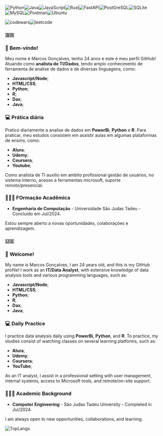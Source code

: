 ![Python](https://img.shields.io/badge/python-3670A0?style=for-the-badge&logo=python&logoColor=ffdd54)![Java](https://img.shields.io/badge/java-%23ED8B00.svg?style=for-the-badge&logo=openjdk&logoColor=white)![JavaScript](https://img.shields.io/badge/javascript-%23323330.svg?style=for-the-badge&logo=javascript&logoColor=%23F7DF1E)![Rust](https://img.shields.io/badge/rust-%23000000.svg?style=for-the-badge&logo=rust&logoColor=white)![FastAPI](https://img.shields.io/badge/FastAPI-005571?style=for-the-badge&logo=fastapi)![PostGreSQL](https://img.shields.io/badge/PostgreSQL-316192?style=for-the-badge&logo=postgresql&logoColor=white)![SQLite](https://img.shields.io/badge/sqlite-%2307405e.svg?style=for-the-badge&logo=sqlite&logoColor=white)![MySQL](https://img.shields.io/badge/MySQL-00000F?style=for-the-badge&logo=mysql&logoColor=white)![Postman](https://img.shields.io/badge/Postman-FF6C37?style=for-the-badge&logo=postman&logoColor=white)![Ubuntu](https://img.shields.io/badge/Ubuntu-E95420?style=for-the-badge&logo=ubuntu&logoColor=white)
<!-- ![Prisma](https://raw.githubusercontent.com/prisma/presskit/main/Assets/Prisma-LightLogo.png)![TypeScrit](https://en.vetores.org/wp-content/uploads/typescript.png)![yarn](https://www.bing.com/images/search?view=detailV2&ccid=BmT5u%2be1&id=2C69051D20F33E6E36B24B25709C69253CA42C0E&thid=OIP.BmT5u-e1Q3sPL7OWY24isgHaHa&mediaurl=https%3a%2f%2fcdn.icon-icons.com%2ficons2%2f2699%2fPNG%2f512%2fyarnpkg_logo_icon_170667.png&cdnurl=https%3a%2f%2fth.bing.com%2fth%2fid%2fR.0664f9bbe7b5437b0f2fb396636e22b2%3frik%3dDiykPCVpnHAlSw%26pid%3dImgRaw%26r%3d0&exph=512&expw=512&q=yarnpkg&simid=608051225402309103&FORM=IRPRST&ck=E7B56B3A396685E59B4BEB285E209990&selectedIndex=0&itb=1)![R](https://upload.wikimedia.org/wikipedia/commons/thumb/1/1b/R_logo.svg/120px-R_logo.svg.png)![DAX](https://static.wixstatic.com/media/34d8ba_0fdb91f3fbb1483cb6a88c0e6d190744~mv2.jpg/v1/fit/w_940%2Ch_674%2Cal_c%2Cq_80/file.jpg) -->
![codewars](https://www.codewars.com/users/zArkade/badges/small)![leetcode](https://img.shields.io/badge/dynamic/json?style=flat-square&labelColor=black&color=%23ffa116&label=Solved&query=solvedOverTotal&url=https%3A%2F%2Fleetcode-badge.vercel.app%2Fapi%2Fusers%2FzArkade&logo=leetcode&logoColor=yellow)

### 🇧🇷
### 🚀 **Bem-vindo!**

Meu nome é Marcos Gonçalves, tenho 24 anos e este é meu perfil GitHub! Atuando como **analista de TI/Dados**, tendo amplo conhecimento de ferramenta de analise de dados e de diversas linguagens, como:

- **Javascript/Node**;
- **HTML/CSS**;
- **Python**;
- **R**;
- **Dax**;
- **Java**;

### 💻 **Prática diária**

Pratico diariamente a analise de dados em **PowerBi**, **Python** e **R**. Para praticar, meu estudos consistem em assistir aulas em algumas plataformas de ensino, como:

- **Alura**;
- **Udemy**;
- **Coursera**;
- **Youtube**;

Como analista de TI auxilio em ambito profissional gestão de usuários, no sistema interno, acesso a ferramentas microsoft, suporte remoto/presencial.

### 👨🏾‍🎓 **FOrmação Acadêmica**

- **Engenharia de Computação** - Universidade São Judas Tadeu - Concluído em Jul/2024.

Estou sempre aberto a novas oportunidades, colaborações e aprendizagem.

### 🇺🇸
### 🚀 **Welcome!**

My name is Marcos Gonçalves, I am 24 years old, and this is my GitHub profile! I work as an **IT/Data Analyst**, with extensive knowledge of data analysis tools and various programming languages, such as:

- **Javascript/Node**;
- **HTML/CSS**;
- **Python**;
- **R**;
- **Dax**;
- **Java**;

### 💻 **Daily Practice**

I practice data analysis daily using **PowerBi**, **Python**, and **R**. To practice, my studies consist of watching classes on several learning platforms, such as:

- **Alura**;
- **Udemy**;
- **Coursera**;
- **YouTube**;

As an IT analyst, I assist in a professional setting with user management, internal systems, access to Microsoft tools, and remote/on-site support.

### 👨🏾‍🎓 **Academic Background**

- **Computer Engineering** - São Judas Tadeu University - Completed in Jul/2024.

I am always open to new opportunities, collaborations, and learning.

![TopLangs](https://github-readme-stats.vercel.app/api/top-langs/?username=zArkade&layout=compact)

